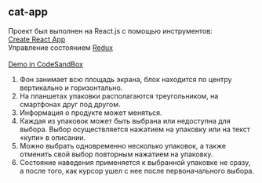 ## cat-app

Проект был выполнен на React.js с помощью инструментов:<br />
[Create React App](https://github.com/facebook/create-react-app)<br />
Управление состоянием [Redux](https://github.com/reduxjs/redux)<br/>
<br />
[Demo in CodeSandBox](https://codesandbox.io/s/fun-box-level2-hbx4m)


1. Фон занимает всю площадь экрана, блок находится по центру вертикально и
горизонтально.
2. На планшетах упаковки располагаются треугольником, на смартфонах друг
под другом.
3. Информация о продукте может меняться.
4. Каждая из упаковок может быть выбрана или недоступна для выбора. Выбор
осуществляется нажатием на упаковку или на текст «купи» в описании.
5. Можно выбрать одновременно несколько упаковок, а также отменить свой
выбор повторным нажатием на упаковку.
6. Состояние наведения применяется к выбранной упаковке не сразу, а после
того, как курсор ушел с нее после первоначального выбора.
